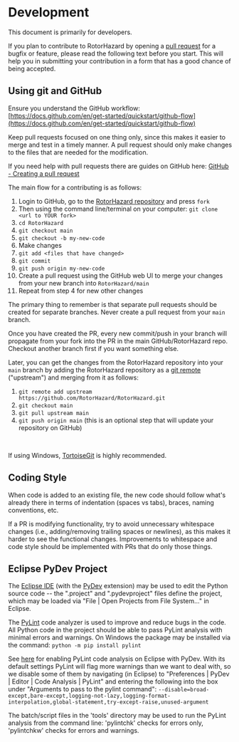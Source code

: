 # Development

This document is primarily for developers.

If you plan to contribute to RotorHazard by opening a [pull request](https://docs.github.com/en/pull-requests/collaborating-with-pull-requests/proposing-changes-to-your-work-with-pull-requests/about-pull-requests) for a bugfix or feature, please read the following text before you start. This will help you in submitting your contribution in a form that has a good chance of being accepted.

## Using git and GitHub

Ensure you understand the GitHub workflow: [https://docs.github.com/en/get-started/quickstart/github-flow](https://docs.github.com/en/get-started/quickstart/github-flow)

Keep pull requests focused on one thing only, since this makes it easier to merge and test in a timely manner. A pull request should only make changes to the files that are needed for the modification.

If you need help with pull requests there are guides on GitHub here: [GitHub - Creating a pull request](https://docs.github.com/en/pull-requests/collaborating-with-pull-requests/proposing-changes-to-your-work-with-pull-requests/creating-a-pull-request)

The main flow for a contributing is as follows:

1. Login to GitHub, go to the [RotorHazard repository](https://github.com/RotorHazard/RotorHazard) and press `fork`
2. Then using the command line/terminal on your computer: `git clone <url to YOUR fork>`
3. `cd RotorHazard`
4. `git checkout main`
5. `git checkout -b my-new-code`
6. Make changes
7. `git add <files that have changed>`
8. `git commit`
9. `git push origin my-new-code`
10. Create a pull request using the GitHub web UI to merge your changes from your new branch into `RotorHazard/main`
11. Repeat from step 4 for new other changes

The primary thing to remember is that separate pull requests should be created for separate branches.  Never create a pull request from your `main` branch.

Once you have created the PR, every new commit/push in your branch will propagate from your fork into the PR in the main GitHub/RotorHazard repo. Checkout another branch first if you want something else.

Later, you can get the changes from the RotorHazard repository into your `main` branch by adding the RotorHazard repository as a [git remote](https://help.github.com/en/github/collaborating-with-issues-and-pull-requests/configuring-a-remote-for-a-fork) ("upstream") and merging from it as follows:

1. `git remote add upstream https://github.com/RotorHazard/RotorHazard.git`
2. `git checkout main`
3. `git pull upstream main`
4. `git push origin main` (this is an optional step that will update your repository on GitHub)

<br>

If using Windows, [TortoiseGit](https://tortoisegit.org) is highly recommended.

## Coding Style

When code is added to an existing file, the new code should follow what's already there in terms of indentation (spaces vs tabs), braces, naming conventions, etc.

If a PR is modifying functionality, try to avoid unnecessary whitespace changes (i.e., adding/removing trailing spaces or newlines), as this makes it harder to see the functional changes. Improvements to whitespace and code style should be implemented with PRs that do only those things.

## Eclipse PyDev Project

The [Eclipse IDE](https://www.eclipse.org/eclipseide/) (with the [PyDev](https://www.pydev.org) extension) may be used to edit the Python source code -- the ".project" and ".pydevproject" files define the project, which may be loaded via "File | Open Projects from File System..." in Eclipse.

The [PyLint](https://github.com/pylint-dev/pylint#pylint) code analyzer is used to improve and reduce bugs in the code. All Python code in the project should be able to pass PyLint analysis with minimal errors and warnings. On Windows the package may be installed via the command:  `python -m pip install pylint`

See [here](https://www.pydev.org/manual_adv_pylint.html) for enabling PyLint code analysis on Eclipse with PyDev. With its default settings PyLint will flag more warnings than we want to deal with, so we disable some of them by navigating (in Eclipse) to "Preferences | PyDev | Editor | Code Analysis | PyLint" and entering the following into the box under "Arguments to pass to the pylint command":  `--disable=broad-except,bare-except,logging-not-lazy,logging-format-interpolation,global-statement,try-except-raise,unused-argument`

The batch/script files in the 'tools' directory may be used to run the PyLint analysis from the command line: 'pylintchk' checks for errors only, 'pylintchkw' checks for errors and warnings.
